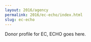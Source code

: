 ```yaml
---
layout: 2016/agency
permalink: 2016/ec-echo/index.html
slug: ec-echo
---
```


Donor profile for EC, ECHO goes here.
